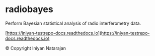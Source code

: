 # radiobayes

Perform Bayesian statistical analysis of radio interferometry data.

[https://iniyan-testrepo-docs.readthedocs.io](https://iniyan-testrepo-docs.readthedocs.io)

© Copyright Iniyan Natarajan
